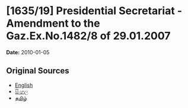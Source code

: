 # [1635/19] Presidential Secretariat - Amendment to the Gaz.Ex.No.1482/8 of 29.01.2007

**Date:** 2010-01-05

## Original Sources

- [English](https://documents.gov.lk/view/extra-gazettes/2010/1/1635-19_E.pdf)
- [සිංහල](https://documents.gov.lk/view/extra-gazettes/2010/1/1635-19_S.pdf)
- [தமிழ்](https://documents.gov.lk/view/extra-gazettes/2010/1/1635-19_T.pdf)
